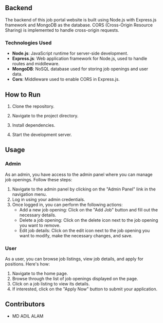 ## Backend

The backend of this job portal website is built using Node.js with Express.js framework and MongoDB as the database. CORS (Cross-Origin Resource Sharing) is implemented to handle cross-origin requests.

### Technologies Used

- **Node.js**: JavaScript runtime for server-side development.
- **Express.js**: Web application framework for Node.js, used to handle routes and middleware.
- **MongoDB**: NoSQL database used for storing job openings and user data.
- **Cors**: Middleware used to enable CORS in Express.js.


## How to Run

1. Clone the repository.

2. Navigate to the project directory.

3. Install dependencies.

4. Start the development server.


## Usage

### Admin
As an admin, you have access to the admin panel where you can manage job openings. Follow these steps:

1. Navigate to the admin panel by clicking on the "Admin Panel" link in the navigation menu.
2. Log in using your admin credentials.
3. Once logged in, you can perform the following actions:
   - Add a new job opening: Click on the "Add Job" button and fill out the necessary details.
   - Delete a job opening: Click on the delete icon next to the job opening you want to remove.
   - Edit job details: Click on the edit icon next to the job opening you want to modify, make the necessary changes, and save.

### User
As a user, you can browse job listings, view job details, and apply for positions. Here's how:

1. Navigate to the home page.
2. Browse through the list of job openings displayed on the page.
3. Click on a job listing to view its details.
4. If interested, click on the "Apply Now" button to submit your application.

## Contributors

- MD  ADIL ALAM

